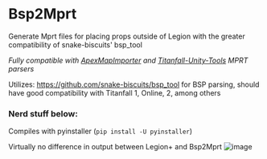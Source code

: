 # Bsp2Mprt
 Generate Mprt files for placing props outside of Legion with the greater compatibility of snake-biscuits' bsp_tool

*Fully compatible with [ApexMapImporter]([url](https://github.com/llennoco22/Apex-mprt-importer-for-Blender)) and [Titanfall-Unity-Tools]([url](https://github.com/Swagguy47/VRChat-Titanfall-Unity-Tools)) MPRT parsers*

Utilizes: https://github.com/snake-biscuits/bsp_tool for BSP parsing, should have good compatibility with Titanfall 1, Online, 2, among others

### Nerd stuff below:

Compiles with pyinstaller (`pip install -U pyinstaller`)

Virtually no difference in output between Legion+ and Bsp2Mprt
![image](https://github.com/user-attachments/assets/1af8168a-fb9d-4cbd-8f2a-77073904bd0b)

